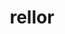 ---
id: 953
title: rellor
types: [bug]
image: https://raw.githubusercontent.com/PokeAPI/sprites/master/sprites/pokemon/953.png
---